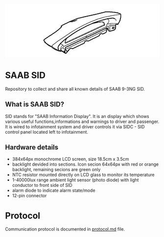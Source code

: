 ![alt text](./images/sid.png "SID")

# SAAB SID
Repository to collect and share all known details of SAAB 9-3NG SID.


## What is SAAB SID?
SID stands for "SAAB Information Display". It is an display which shows various useful functions,informations and warnings to driver and passenger. It is wired to infotainment system and driver controls it via SIDC - SID control panel located left to infotainment.

## Hardware details

- 384x64px monochrome LCD screen, size 18.5cm x 3.5cm
- backlight devided into sections. Icon secion 64x64px with red or orange backlight, remaining secions are green only
- NTC resistor mounted directly on LCD glass to monitor its temperature
- 1-40000lux range ambient light sensor (photo diode) with light conductor to front side of SID
- alarm diode to indicate alarm state/mode
- 12-pin connector

# Protocol
Communication protocol is documented in [protocol.md](protocol.md) file.
